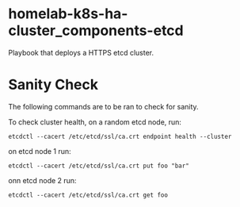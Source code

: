 # homelab-k8s-ha-cluster_components-etcd
Playbook that deploys a HTTPS etcd cluster.

# Sanity Check

The following commands are to be ran to check for sanity.

To check cluster health, on a random etcd node, run:

```
etcdctl --cacert /etc/etcd/ssl/ca.crt endpoint health --cluster
```

on etcd node 1 run:

```
etcdctl --cacert /etc/etcd/ssl/ca.crt put foo "bar"
```

onn etcd node 2 run:

```
etcdctl --cacert /etc/etcd/ssl/ca.crt get foo
```
